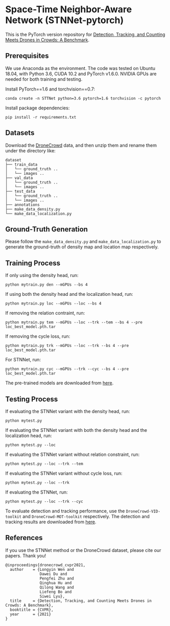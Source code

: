 # Space-Time Neighbor-Aware Network (STNNet-pytorch)

This is the PyTorch version repository for [Detection, Tracking, and Counting Meets Drones in Crowds: A Benchmark](https://arxiv.org/abs/1912.01811).

## Prerequisites
We use Anaconda as the environment. The code was tested on Ubuntu 18.04, with Python 3.6, CUDA 10.2 and PyTorch v1.6.0. NVIDIA GPUs are needed for both training and testing.

Install PyTorch==1.6 and torchvision==0.7:
```
conda create -n STTNet python=3.6 pytorch=1.6 torchvision -c pytorch
```

Install package dependencies:
```
pip install -r requirements.txt
```

## Datasets
Download the [DroneCrowd](https://drive.google.com/drive/folders/1EUKLJ1WmrhWTNGt4wFLyHRfspJAt56WN?usp=sharing) data, and then unzip them and rename them under the directory like:

```
dataset
├── train_data
│   └── ground_truth ..
│   └── images ..
├── val_data
│   └── ground_truth ..
│   └── images ..
├── test_data
│   └── ground_truth ..
│   └── images ..
├── annotations
├── make_data_density.py
└── make_data_localization.py
```

## Ground-Truth Generation

Please follow the `make_data_density.py` and `make_data_localization.py` to generate the ground-truth of density map and location map respectively.

## Training Process
If only using the density head, run:

```
python mytrain.py den --mGPUs --bs 4
``` 

If using both the density head and the localization head, run:

```
python mytrain.py loc --mGPUs --loc --bs 4
``` 

If removing the relation contraint, run:

```
python mytrain.py tem --mGPUs --loc --trk --tem --bs 4 --pre loc_best_model.pth.tar
``` 

If removing the cycle loss, run:

```
python mytrain.py trk --mGPUs --loc --trk --bs 4 --pre loc_best_model.pth.tar
``` 

For STNNet, run:

```
python mytrain.py cyc --mGPUs --trk --cyc --bs 4 --pre loc_best_model.pth.tar
``` 

The pre-trained models are downloaded from [here](https://drive.google.com/file/d/1H-GrqyYxERLzVM5wQblUDeX24Ht2lD6q/view?usp=sharing).

## Testing Process
If evaluating the STNNet variant with the density head, run:

```
python mytest.py
``` 

If evaluating the STNNet variant with both the density head and the localization head, run:

```
python mytest.py --loc
``` 

If evaluating the STNNet variant without relation constraint, run:

```
python mytest.py --loc --trk --tem
``` 

If evaluating the STNNet variant without cycle loss, run:

```
python mytest.py --loc --trk
``` 

If evaluating the STNNet, run:

```
python mytest.py --loc --trk --cyc
``` 

To evaluate detection and tracking performance, use the `DroneCrowd-VID-toolkit` and `DroneCrowd-MOT-toolkit` respectively. The detection and tracking results are downloaded from [here](https://drive.google.com/file/d/1Ipsjlxk_U3j2cYgQ89o2DgN4wYdDZ8xr/view?usp=sharing).


## References

If you use the STNNet method or the DroneCrowd dataset, please cite our papers. Thank you!

```
@inproceedings{dronecrowd_cvpr2021,
  author    = {Longyin Wen and
               Dawei Du and
               Pengfei Zhu and
               Qinghua Hu and
               Qilong Wang and
               Liefeng Bo and
               Siwei Lyu},
  title     = {Detection, Tracking, and Counting Meets Drones in Crowds: A Benchmark},
  booktitle = {CVPR},
  year      = {2021}
}

```
